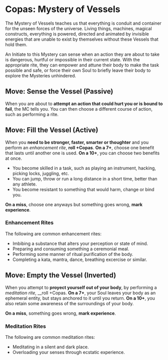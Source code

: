 # Copas: Mystery of Vessels

The Mystery of Vessels teaches us that everything is conduit and container for the unseen forces of the universe. 
Living things, machines, magical constructs, everything is powered, directed and animated by invisible energies that are unable to exist by themselves without these Vessels that hold them.

An Initiate to this Mystery can sense when an action they are about to take is dangerous, hurtful or impossible in their current state. With the appropriate rite, they can empower and attune their body to make the task possible and safe, or force their own Soul to briefly leave their body to explore the Mysteries unhindered.


## Move: Sense the Vessel (Passive)

When you are about to __attempt an action that could hurt you or is bound to fail__, the MC tells you. 
You can then choose a different course of action, such as performing a rite. 


## Move: Fill the Vessel (Active)

When you __need to be stronger, faster, smarter or thoughter__ and you perform an _enhancement rite_, __roll +Copas__.
__On a 7+__, choose one benefit that lasts until another one is used.
__On a 10+__, you can choose two benefits at once. 

* You become skilled in a task, such as playing an instrument, hacking, picking locks, juggling, etc.
* You can jump, throw or run a long distance in a short time, better than any athlete.
* You become resistant to something that would harm, change or bind you.

__On a miss__, choose one anyways but something goes wrong, __mark experience__.

### Enhancement Rites

The following are common enhancement rites:

* Imbibing a substance that alters your perception or state of mind.
* Preparing and consuming something a ceremonial meal. 
* Performing some manner of ritual purification of the body.
* Completing a kata, mantra, dance, breathing excercise or similar.


## Move: Empty the Vessel (Inverted)

When you attempt to __proyect yourself out of your body__, by performing a _meditation rite_, __roll +Copas. 
__On a 7+__, your Soul leaves your body as an ephemeral entity, but stays anchored to it until you return. 
__On a 10+__, you also retain some awareness of the surroundings of your body.

__On a miss__, something goes wrong, __mark experience__.

### Meditation Rites

The following are common meditation rites:

* Meditating in a silent and dark place. 
* Overloading your senses through ecstatic experience.


